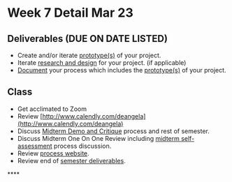 # Week 7 Detail Mar 23

## Deliverables \(DUE ON DATE LISTED\)

* Create and/or iterate [prototype\(s\)](../project_plan/) of your project.
* Iterate [research and design](../project_plan/) for your project. \(if applicable\)
* [Document](../pre-work/website.md) your process which includes the [prototype\(s\)](../project_plan/) of your project.

## Class

* Get acclimated to Zoom
* Review [http://www.calendly.com/deangela](http://www.calendly.com/deangela)
* Discuss [Midterm Demo and Critique](../critiques-demos-presentations-and-exhibition/project_demo.md) process and rest of semester.
* Discuss Midterm One On One Review including [midterm self-assessment](../end_of_semester_deliverables/midterm_self_assessment.md) process discussion.
* Review [process website](../pre-work/website.md).
* Review end of [semester deliverables](../end_of_semester_deliverables/).

\*\*\*\*

